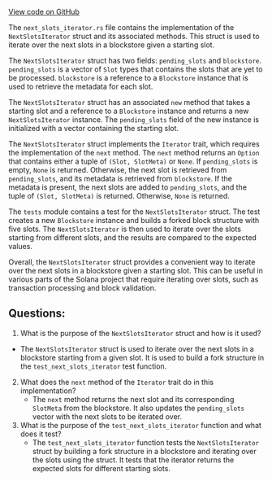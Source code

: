 [View code on GitHub](https://github.com/solana-labs/solana/blob/master/ledger/src/next_slots_iterator.rs)

The `next_slots_iterator.rs` file contains the implementation of the `NextSlotsIterator` struct and its associated methods. This struct is used to iterate over the next slots in a blockstore given a starting slot. 

The `NextSlotsIterator` struct has two fields: `pending_slots` and `blockstore`. `pending_slots` is a vector of `Slot` types that contains the slots that are yet to be processed. `blockstore` is a reference to a `Blockstore` instance that is used to retrieve the metadata for each slot.

The `NextSlotsIterator` struct has an associated `new` method that takes a starting slot and a reference to a `Blockstore` instance and returns a new `NextSlotsIterator` instance. The `pending_slots` field of the new instance is initialized with a vector containing the starting slot.

The `NextSlotsIterator` struct implements the `Iterator` trait, which requires the implementation of the `next` method. The `next` method returns an `Option` that contains either a tuple of `(Slot, SlotMeta)` or `None`. If `pending_slots` is empty, `None` is returned. Otherwise, the next slot is retrieved from `pending_slots`, and its metadata is retrieved from `blockstore`. If the metadata is present, the next slots are added to `pending_slots`, and the tuple of `(Slot, SlotMeta)` is returned. Otherwise, `None` is returned.

The `tests` module contains a test for the `NextSlotsIterator` struct. The test creates a new `Blockstore` instance and builds a forked block structure with five slots. The `NextSlotsIterator` is then used to iterate over the slots starting from different slots, and the results are compared to the expected values.

Overall, the `NextSlotsIterator` struct provides a convenient way to iterate over the next slots in a blockstore given a starting slot. This can be useful in various parts of the Solana project that require iterating over slots, such as transaction processing and block validation.
## Questions: 
 1. What is the purpose of the `NextSlotsIterator` struct and how is it used?
   - The `NextSlotsIterator` struct is used to iterate over the next slots in a blockstore starting from a given slot. It is used to build a fork structure in the `test_next_slots_iterator` test function.
2. What does the `next` method of the `Iterator` trait do in this implementation?
   - The `next` method returns the next slot and its corresponding `SlotMeta` from the blockstore. It also updates the `pending_slots` vector with the next slots to be iterated over.
3. What is the purpose of the `test_next_slots_iterator` function and what does it test?
   - The `test_next_slots_iterator` function tests the `NextSlotsIterator` struct by building a fork structure in a blockstore and iterating over the slots using the struct. It tests that the iterator returns the expected slots for different starting slots.